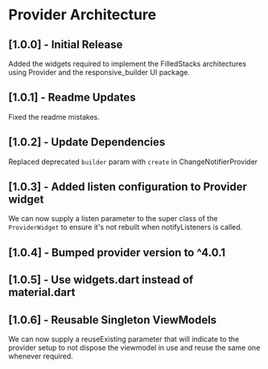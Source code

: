 # Provider Architecture

## [1.0.0] - Initial Release

Added the widgets required to implement the FilledStacks architectures using Provider and the responsive_builder UI package.

## [1.0.1] - Readme Updates

Fixed the readme mistakes.

## [1.0.2] - Update Dependencies

Replaced deprecated `builder` param with `create` in ChangeNotifierProvider

## [1.0.3] - Added listen configuration to Provider widget

We can now supply a listen parameter to the super class of the `ProviderWidget` to ensure it's not rebuilt when notifyListeners is called.

## [1.0.4] - Bumped provider version to ^4.0.1

## [1.0.5] - Use widgets.dart instead of material.dart

## [1.0.6] - Reusable Singleton ViewModels

We can now supply a reuseExisting parameter that will indicate to the provider setup to not dispose the viewmodel in use and reuse the same one whenever required.
